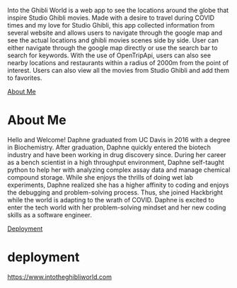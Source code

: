 Into the Ghibli World is a web app to see the locations around the globe that inspire Studio Ghibli movies. Made with a desire to travel during COVID times and my love for Studio Ghibli, this app collected information from several website and allows users to navigate through the google map and see the actual locations and ghibli movies scenes side by side.  User can either navigate through the google map directly or use the search bar to search for keywords. With the use of OpenTripApi, users can also see nearby locations and restaurants within a radius of 2000m from the point of interest. Users can also view all the movies from Studio Ghibli and add them to favorites.

[About Me](#aboutme)

# About Me

Hello and Welcome! Daphne graduated from UC Davis in 2016 with a degree in Biochemistry. After graduation, Daphne quickly entered the biotech industry and have been working in drug discovery since.  During her career as a bench scientist in a high throughput environment, Daphne self-taught python to help her with analyzing complex assay data and manage chemical compound storage. While she enjoys the thrills of doing wet lab experiments, Daphne realized she has a higher affinity to coding and enjoys the debugging and problem-solving process. Thus, she joined Hackbright while the world is adapting  to the wrath of COVID.  Daphne is excited to enter the tech world with her problem-solving mindset and her new coding skills as a software engineer.

[Deployment](#deployment)

# deployment

https://www.intotheghibliworld.com

